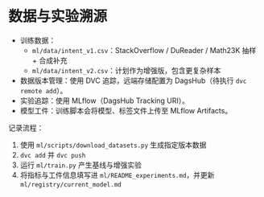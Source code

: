 # 数据与实验溯源

- 训练数据：
  - `ml/data/intent_v1.csv`：StackOverflow / DuReader / Math23K 抽样 + 合成补充
  - `ml/data/intent_v2.csv`：计划作为增强版，包含更复杂样本
- 数据版本管理：使用 DVC 追踪，远端存储配置为 DagsHub（待执行 `dvc remote add`）。
- 实验追踪：使用 MLflow（DagsHub Tracking URI）。
- 模型工件：训练脚本会将模型、标签文件上传至 MLflow Artifacts。

记录流程：
1. 使用 `ml/scripts/download_datasets.py` 生成指定版本数据
2. `dvc add` 并 `dvc push`
3. 运行 `ml/train.py` 产生基线与增强实验
4. 将指标与工件信息填写进 `ml/README_experiments.md`，并更新 `ml/registry/current_model.md`
